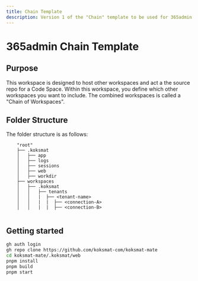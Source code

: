 ```yaml
---
title: Chain Template
description: Version 1 of the "Chain" template to be used for 365admin
---
```


# 365admin Chain Template

## Purpose

This workspace is designed to host other workspaces and act a the source repo for a Code Space. Within this workspace, 
you define which other workspaces you want to include. The combined workspaces is called a "Chain of Workspaces".



## Folder Structure

The folder structure is as follows:

```
    "root"
    ├── .koksmat
    │   ├── app
    │   ├── logs
    │   ├── sessions
    │   ├── web
    │   ├── workdir
    ├── workspaces
    │   ├── .koksmat
    │   │   ├── tenants
    │   │   |  ├── <tenant-name>
    │   │   |  |  ├── <connection-A>
    │   │   |  |  ├── <connection-B>
    
```


## Getting started

```bash
gh auth login
gh repo clone https://github.com/koksmat-com/koksmat-mate
cd koksmat-mate/.koksmat/web
pnpm install
pnpm build
pnpm start
```